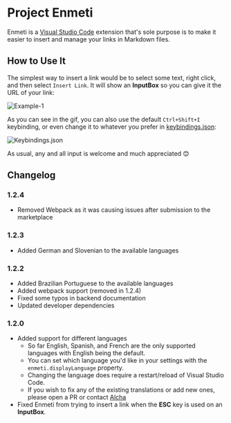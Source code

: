 # Project Enmeti

Enmeti is a [Visual Studio Code][0] extension that's sole purpose is to make it easier to insert and manage your links in Markdown files.

## How to Use It

The simplest way to insert a link would be to select some text, right click, and then select `Insert Link`. It will show an **InputBox** so you can give it the URL of your link:

![Example-1][1]

As you can see in the gif, you can also use the default `Ctrl+Shift+I` keybinding, or even change it to whatever you prefer in [keybindings.json][5]:

![Keybindings.json][2]

As usual, any and all input is welcome and much appreciated 😊

## Changelog

### 1.2.4

- Removed Webpack as it was causing issues after submission to the marketplace

### 1.2.3

- Added German and Slovenian to the available languages

### 1.2.2

- Added Brazilian Portuguese to the available languages
- Added webpack support (removed in 1.2.4)
- Fixed some typos in backend documentation
- Updated developer dependencies

### 1.2.0

- Added support for different languages
  - So far English, Spanish, and French are the only supported languages with English being the default.
  - You can set which language you'd like in your settings with the `enmeti.displayLanguage` property.
  - Changing the language does require a restart/reload of Visual Studio Code.
  - If you wish to fix any of the existing translations or add new ones, please open a PR or contact [Alcha][6]
- Fixed Enmeti from trying to insert a link when the **ESC** key is used on an **InputBox**.

[0]: http://code.visualstudio.com
[1]: https://i.imgur.com/XOLPFvF.gif
[2]: https://i.imgur.com/zOo6U4E.png
[3]: https://dev.to/link2twenty/comment/4k81
[4]: https://dev.to/link2twenty
[5]: https://code.visualstudio.com/docs/getstarted/keybindings
[6]: https://alcha.org
